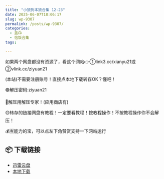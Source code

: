```yaml
---
title: "小狼狗本狼合集 12-23"
date: 2025-06-07T18:06:17
slug: wp-9307
permalink: /posts/wp-9307/
categories:
  - 盖📺
  - 恰饭合集
tags:

---
```


如果两个网盘都没有资源了，看这个网站👉①link3.cc/xianyu21或②vlink.cc/ziyuan21

(本站)不需要注册账号！直接点本地下载转存OK？懂吧！

🟢解压密码:ziyuan21

🔵解压用解压专家！(应用商店有)

🟡转存的链接网盘有教程！一定要看教程！按教程操作！不按教程操作你不会解压！

💰🈶能力的宝，可以点左下角赞赏支持一下网站运行

## 📦 下载链接
- [迅雷云盘](https://blziyuan21.com/pay-download/9307?key=2b28a6b5fa&down_id=0)
- [本地下载](https://blziyuan21.com/pay-download/9307?key=2b28a6b5fa&down_id=1)

